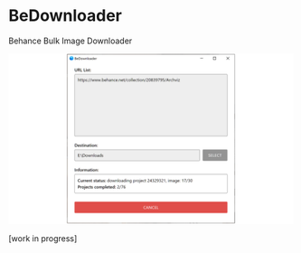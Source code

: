 # BeDownloader

Behance Bulk Image Downloader

![screenshot](screenshots/main.png)

[work in progress]
